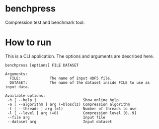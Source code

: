 benchpress
==========

Compression test and benchmark tool.

How to run
==========

This is a CLI application. The options and arguments are described here.

    benchpress [options] FILE DATASET
    
    Arguments:
      FILE:             The name of input HDF5 file.
      DATASET:          The name of the dataset inside FILE to use as input data. 
    
    Available options:
     -h [ --help ]                     Show online help
     -a [ --algorithm ] arg (=blosclz) Compression algorithm
     -t [ --threads ] arg (=1)         Number of threads to use
     -l [ --level ] arg (=0)           Compression level [0..9]
     --file arg                        Input file
     --dataset arg                     Input dataset
      

